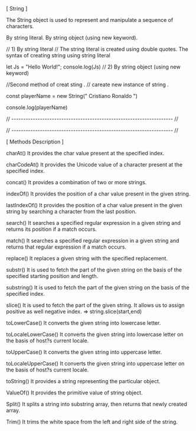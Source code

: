 [ String ]

The String object is used to represent and manipulate a sequence of characters.

By string literal.
By string object (using new keyword).

// 1) By string literal
// The string literal is created using double quotes. The syntax of creating string using string literal 

let Js = "Hello World!";
console.log(Js)
// 2) By string object (using new keyword)

//Second method of creat sting . 
// careate new instance of string .

const playerName = new String(" Cristiano Ronaldo ") 

console.log(playerName)

// -------------------------------------------------------------------- //

// -------------------------------------------------------------------- //

[ Methods	Description ]

charAt()	It provides the char value present at the specified index.

charCodeAt()	It provides the Unicode value of a character present at the specified index.

concat()	It provides a combination of two or more strings.

indexOf()	It provides the position of a char value present in the given string.

lastIndexOf()	It provides the position of a char value present in the given string by searching a character from the last position.

search()	It searches a specified regular expression in a given string and returns its position if a match occurs.

match()	It searches a specified regular expression in a given string and returns that regular expression if a match occurs.

replace()	It replaces a given string with the specified replacement.

substr()	It is used to fetch the part of the given string on the basis of the specified starting position and length.

substring()	It is used to fetch the part of the given string on the basis of the specified index.

slice()	It is used to fetch the part of the given string. It allows us to assign positive as well negative index. => string.slice(start,end)  

toLowerCase()	It converts the given string into lowercase letter.

toLocaleLowerCase()	It converts the given string into lowercase letter on the basis of host?s current locale.

toUpperCase()	It converts the given string into uppercase letter.

toLocaleUpperCase()	It converts the given string into uppercase letter on the basis of host?s current locale.

toString()	It provides a string representing the particular object.

ValueOf()	It provides the primitive value of string object.

Split()	It splits a string into substring array, then returns that newly created array.

Trim()	It trims the white space from the left and right side of the string.